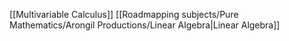 [[Multivariable Calculus]]
[[Roadmapping subjects/Pure Mathematics/Arongil Productions/Linear Algebra|Linear Algebra]]